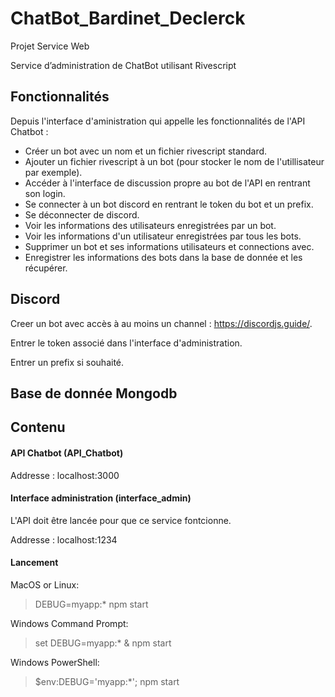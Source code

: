 # ChatBot_Bardinet_Declerck
Projet Service Web

Service d’administration de ChatBot utilisant Rivescript

## Fonctionnalités
Depuis l'interface d'aministration qui appelle les fonctionnalités de l'API Chatbot :
- Créer un bot avec un nom et un fichier rivescript standard.
- Ajouter un fichier rivescript à un bot (pour stocker le nom de l'utillisateur par exemple).
- Accéder à l'interface de discussion propre au bot de l'API en rentrant son login.
- Se connecter à un bot discord en rentrant le token du bot et un prefix.
- Se déconnecter de discord.
- Voir les informations des utilisateurs enregistrées par un bot.
- Voir les informations d'un utilisateur enregistrées par tous les bots.
- Supprimer un bot et ses informations utilisateurs et connections avec.
- Enregistrer les informations des bots dans la base de donnée et les récupérer.


## Discord
Creer un bot avec accès à au moins un channel : https://discordjs.guide/.

Entrer le token associé dans l'interface d'administration.

Entrer un prefix si souhaité.

## Base de donnée Mongodb


## Contenu
#### API Chatbot (API_Chatbot)
Addresse : localhost:3000

#### Interface administration (interface_admin)
L'API doit être lancée pour que ce service fontcionne.

Addresse : localhost:1234

#### Lancement
MacOS or Linux:

> DEBUG=myapp:* npm start

Windows Command Prompt:

> set DEBUG=myapp:* & npm start

Windows PowerShell:

> $env:DEBUG='myapp:*'; npm start
